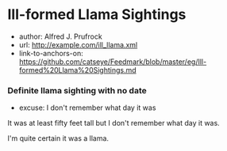 # Ill-formed Llama Sightings

*   author: Alfred J. Prufrock
*   url: http://example.com/ill_llama.xml
*   link-to-anchors-on: https://github.com/catseye/Feedmark/blob/master/eg/Ill-formed%20Llama%20Sightings.md

### Definite llama sighting with no date

*   excuse: I don't remember what day it was

It was at least fifty feet tall but I don't remember what day it was.

I'm quite certain it was a llama.
